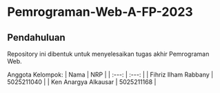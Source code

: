 # Pemrograman-Web-A-FP-2023
## Pendahuluan

Repository ini dibentuk untuk menyelesaikan tugas akhir Pemrograman Web.

Anggota Kelompok:
| Nama | NRP |
| :---: | :---: |
| Fihriz Ilham Rabbany | 5025211040 |
| Ken Anargya Alkausar | 5025211168 |